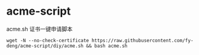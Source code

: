 # acme-script

acme.sh 证书一键申请脚本

```shell
wget -N --no-check-certificate https://raw.githubusercontent.com/fy-deng/acme-script/diy/acme.sh && bash acme.sh
```
